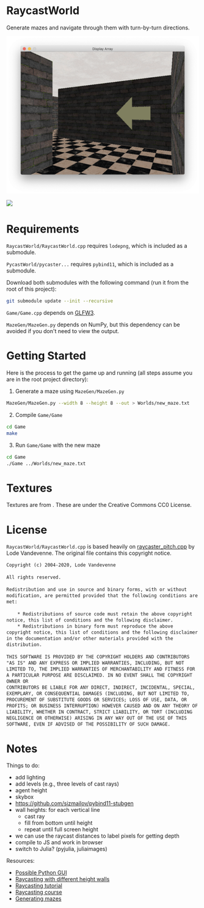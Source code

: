 # RaycastWorld

Generate mazes and navigate through them with turn-by-turn directions.

![](demo.png)

![](unreal-example.png)

# Requirements

`RaycastWorld/RaycastWorld.cpp` requires `lodepng`, which is included as a submodule.

`PycastWorld/pycaster...` requires `pybind11`, which is included as a submodule.

Download both submodules with the following command (run it from the root of this project):

```bash
git submodule update --init --recursive
```

`Game/Game.cpp` depends on [GLFW3](https://www.glfw.org/).

`MazeGen/MazeGen.py` depends on NumPy, but this dependency can be avoided if you don't need to view the output.

# Getting Started

Here is the process to get the game up and running (all steps assume you are in the root project directory):

1. Generate a maze using `MazeGen/MazeGen.py`

```bash
MazeGen/MazeGen.py --width 8 --height 8 --out > Worlds/new_maze.txt
```

2. Compile `Game/Game`

```bash
cd Game
make
```

3. Run `Game/Game` with the new maze

```bash
cd Game
./Game ../Worlds/new_maze.txt
```

# Textures

Textures are from [](https://cc0textures.com/). These are under the Creative Commons CC0 License.

# License

`RaycastWorld/RaycastWorld.cpp` is based heavily on [raycaster_pitch.cpp](https://lodev.org/cgtutor/files/raycaster_pitch.cpp) by Lode Vandevenne. The original file contains this copyright notice.

```
Copyright (c) 2004-2020, Lode Vandevenne

All rights reserved.

Redistribution and use in source and binary forms, with or without modification, are permitted provided that the following conditions are met:

    * Redistributions of source code must retain the above copyright notice, this list of conditions and the following disclaimer.
    * Redistributions in binary form must reproduce the above copyright notice, this list of conditions and the following disclaimer in the documentation and/or other materials provided with the distribution.

THIS SOFTWARE IS PROVIDED BY THE COPYRIGHT HOLDERS AND CONTRIBUTORS
"AS IS" AND ANY EXPRESS OR IMPLIED WARRANTIES, INCLUDING, BUT NOT
LIMITED TO, THE IMPLIED WARRANTIES OF MERCHANTABILITY AND FITNESS FOR
A PARTICULAR PURPOSE ARE DISCLAIMED. IN NO EVENT SHALL THE COPYRIGHT OWNER OR
CONTRIBUTORS BE LIABLE FOR ANY DIRECT, INDIRECT, INCIDENTAL, SPECIAL,
EXEMPLARY, OR CONSEQUENTIAL DAMAGES (INCLUDING, BUT NOT LIMITED TO,
PROCUREMENT OF SUBSTITUTE GOODS OR SERVICES; LOSS OF USE, DATA, OR
PROFITS; OR BUSINESS INTERRUPTION) HOWEVER CAUSED AND ON ANY THEORY OF
LIABILITY, WHETHER IN CONTRACT, STRICT LIABILITY, OR TORT (INCLUDING
NEGLIGENCE OR OTHERWISE) ARISING IN ANY WAY OUT OF THE USE OF THIS
SOFTWARE, EVEN IF ADVISED OF THE POSSIBILITY OF SUCH DAMAGE.
```

# Notes

Things to do:

- add lighting
- add levels (e.g., three levels of cast rays)
- agent height
- skybox
- https://github.com/sizmailov/pybind11-stubgen
- wall heights: for each vertical line
    + cast ray
    + fill from bottom until height
    + repeat until full screen height
- we can use the raycast distances to label pixels for getting depth
- compile to JS and work in browser
- switch to Julia? (pyjulia, juliaimages)

Resources:

- [Possible Python GUI](https://old.reddit.com/r/DearPyGui/comments/jp0upr/load_image_from_numpy/)
- [Raycasting with different height walls](https://stackoverflow.com/questions/47239797/ray-casting-with-different-height-size/)
- [Raycasting tutorial](https://lodev.org/cgtutor/)
- [Raycasting course](https://courses.pikuma.com/courses/raycasting)
- [Generating mazes](https://weblog.jamisbuck.org/2011/2/7/maze-generation-algorithm-recap)
